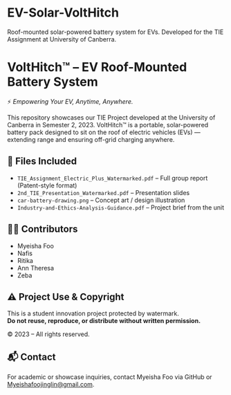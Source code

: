 # EV-Solar-VoltHitch
Roof-mounted solar-powered battery system for EVs. Developed for the TIE Assignment at University of Canberra.
# VoltHitch™ – EV Roof-Mounted Battery System

⚡ *Empowering Your EV, Anytime, Anywhere.*

This repository showcases our TIE Project developed at the University of Canberra in Semester 2, 2023. VoltHitch™ is a portable, solar-powered battery pack designed to sit on the roof of electric vehicles (EVs) — extending range and ensuring off-grid charging anywhere.

## 📁 Files Included
- `TIE_Assignment_Electric_Plus_Watermarked.pdf` – Full group report (Patent-style format)
- `2nd_TIE_Presentation_Watermarked.pdf` – Presentation slides
- `car-battery-drawing.png` – Concept art / design illustration
- `Industry-and-Ethics-Analysis-Guidance.pdf` – Project brief from the unit

## 👩‍💻 Contributors
- Myeisha Foo 
- Nafis 
- Ritika 
- Ann Theresa 
- Zeba 

## ⚠️ Project Use & Copyright
This is a student innovation project protected by watermark.  
**Do not reuse, reproduce, or distribute without written permission.**

© 2023 – All rights reserved.

## 📬 Contact
For academic or showcase inquiries, contact Myeisha Foo via GitHub or Myeishafoojinglin@gmail.com.
